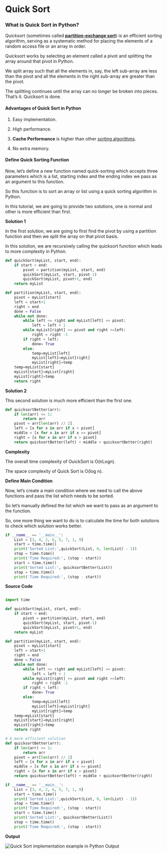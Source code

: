# Quick Sort

### What is Quick Sort in Python?

Quicksort \(sometimes called [**partition-exchange sort**](https://en.wikipedia.org/wiki/Quicksort)\) is an efficient sorting algorithm, serving as a systematic method for placing the elements of a random access file or an array in order.

Quicksort works by selecting an element called a pivot and splitting the array around that pivot in Python.

We split array such that all the elements in, say, the left sub-array are less than the pivot and all the elements in the right sub-array are greater than the pivot.

The splitting continues until the array can no longer be broken into pieces. That’s it. Quicksort is done.

#### Advantages of Quick Sort in Python

1. Easy implementation.

2. High performance.

3. **Cache Performance** is higher than other [sorting algorithms](https://codezup.com//merge-sort-implementation-example-python/).

4. No extra memory.

#### Define Quick Sorting Function

Now, let’s define a new function named quick-sorting which accepts three parameters which is a list, starting index and the ending index we pass as an argument to this function.

So this function is to sort an array or list using a quick sorting algorithm in Python.

In this tutorial, we are going to provide two solutions, one is normal and other is more efficient than first.

**Solution 1**

In the first solution, we are going to first find the pivot by using a partition function and then we split the array on that pivot basis.

In this solution, we are recursively calling the quicksort function which leads to more complexity in Python.

```python
def quickSort(myList, start, end):
    if start < end:
        pivot = partition(myList, start, end)
        quickSort(myList, start, pivot-1)
        quickSort(myList, pivot+1, end)
    return myList

def partition(myList, start, end):
    pivot = myList[start]
    left = start+1
    right = end
    done = False
    while not done:
        while left <= right and myList[left] <= pivot:
            left = left + 1
        while myList[right] >= pivot and right >=left:
            right = right -1
        if right < left:
            done= True
        else:
            temp=myList[left]
            myList[left]=myList[right]
            myList[right]=temp
    temp=myList[start]
    myList[start]=myList[right]
    myList[right]=temp
    return right
```

**Solution 2**

This second solution is much more efficient than the first one.

```python
def quicksortBetter(arr):
    if len(arr) <= 1:
        return arr
    pivot = arr[len(arr) // 2]
    left = [x for x in arr if x < pivot]
    middle = [x for x in arr if x == pivot]
    right = [x for x in arr if x > pivot]
    return quicksortBetter(left) + middle + quicksortBetter(right)
```

**Complexity**

The overall time complexity of OuickSort is O\(nLogn\).

The space complexity of Quick Sort is O\(log n\).

**Define Main Condition**

Now, let’s create a main condition where we need to call the above functions and pass the list which needs to be sorted.

So let’s manually defined the list which we want to pass as an argument to the function.

So, one more thing we want to do is to calculate the time for both solutions to check which solution works better.

```python
if __name__ == '__main__':
    List = [3, 4, 2, 6, 5, 7, 1, 9]
    start = time.time()
    print('Sorted List:',quickSort(List, 0, len(List) - 1))
    stop = time.time()
    print('Time Required:', (stop - start))
    start = time.time()
    print('Sorted List:', quicksortBetter(List))
    stop = time.time()
    print('Time Required:', (stop - start))
```

**Source Code**

```python

import time

def quickSort(myList, start, end):
    if start < end:
        pivot = partition(myList, start, end)
        quickSort(myList, start, pivot-1)
        quickSort(myList, pivot+1, end)
    return myList

def partition(myList, start, end):
    pivot = myList[start]
    left = start+1
    right = end
    done = False
    while not done:
        while left <= right and myList[left] <= pivot:
            left = left + 1
        while myList[right] >= pivot and right >=left:
            right = right -1
        if right < left:
            done= True
        else:
            temp=myList[left]
            myList[left]=myList[right]
            myList[right]=temp
    temp=myList[start]
    myList[start]=myList[right]
    myList[right]=temp
    return right

# A more efficient solution
def quicksortBetter(arr):
    if len(arr) <= 1:
        return arr
    pivot = arr[len(arr) // 2]
    left = [x for x in arr if x < pivot]
    middle = [x for x in arr if x == pivot]
    right = [x for x in arr if x > pivot]
    return quicksortBetter(left) + middle + quicksortBetter(right)

if __name__ == '__main__':
    List = [3, 4, 2, 6, 5, 7, 1, 9]
    start = time.time()
    print('Sorted List:',quickSort(List, 0, len(List) - 1))
    stop = time.time()
    print('Time Required:', (stop - start))
    start = time.time()
    print('Sorted List:', quicksortBetter(List))
    stop = time.time()
    print('Time Required:', (stop - start))
```

**Output**

![Quick Sort implementation example in Python Output](https://i1.wp.com/codezup.com/wp-content/uploads/2020/01/Quick-Sort-implementation-example-in-Python-Output.png?resize=665%2C309&ssl=1)
